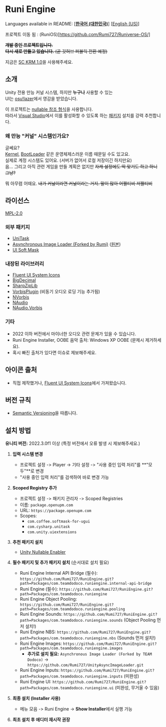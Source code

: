 # Runi Engine

Languages available in README: \[[**한국어 (대한민국)**](README.md)\] \[[English (US)](README-EN.md)\]

프로젝트 이동 됨 : (RuniOS)[https://github.com/Rumi727/Runiverse-OS/]

~~**개발 중인 프로젝트입니다.**~~\
~~**다시 새로 만들고 있습니다.** (곧 깃허브 퍼블릭 전환 예정)~~

지금은 [SC KRM 1.0](https://github.com/Rumi727/SC-KRM-1.0/)을 사용해주세요.

## 소개

[nullable 참조 형식]: https://learn.microsoft.com/ko-kr/dotnet/csharp/language-reference/builtin-types/nullable-reference-types
[Visual Studio]: https://visualstudio.microsoft.com/ko/

Unity 전용 만능 커널 시스템, 하지만 **누구나** 사용할 수 있는\
UI는 [osu!lazer](https://github.com/ppy/osu)에서 영감을 받았습니다.

이 프로젝트는 [nullable 참조 형식]을 사용합니다.\
따라서 [Visual Studio]에서 이를 활성화할 수 있도록 하는 [패키지](https://github.com/Rumi727/Unity-Nullable-Enabler) 설치를 강력 추천합니다.

### 왜 만능 "커널" 시스템인가요?

[Kernel]: Packages/com.teamdodoco.runiengine/Runtime/Kernel.cs
[BootLoader]: Packages/com.teamdodoco.runiengine/Runtime/Booting/BootLoader.cs

글쎄요?\
[Kernel], [BootLoader] 같은 운영체제스러운 이름 때문일 수도 있고요.\
실제로 계정 시스템도 있어요. (서버가 없어서 로컬 저장이긴 하지만요)\
음... 그리고 아직 관련 게임을 만들 계획은 없지만 ~~자캐 설정에도 딱 맞기도 하고 하니 그냥?~~

뭐 아무렴 어때요. ~~내가 커널이라면 커널이라는 거지. 말이 많아 어쩔티비 저쩔티비~~

## 라이선스

[MPL-2.0](https://opensource.org/license/mpl-2-0)

### 외부 패키지
- [UniTask](https://github.com/Cysharp/UniTask)
- [Asynchronous Image Loader (Forked by Rumi)](https://github.com/Rumi727/UnityAsyncImageLoader) ([원본](https://github.com/Looooong/UnityAsyncImageLoader))
- [UI Soft Mask](https://github.com/mob-sakai/SoftMaskForUGUI)

### 내장된 라이브러리
- [Fluent UI System Icons](https://github.com/microsoft/fluentui-system-icons)
- [BigDecimal](https://github.com/AdamWhiteHat/BigDecimal)
- [SharpZipLib](https://github.com/icsharpcode/SharpZipLib)
- [VorbisPlugin](https://github.com/gindemit/unity-wrapper-vorbis) (비동기 오디오 로딩 기능 추가됨)
- [NVorbis](https://github.com/NVorbis/NVorbis)
- [NAudio](https://github.com/naudio/NAudio)
- [NAudio.Vorbis](https://github.com/naudio/Vorbis)

### 기타
- 2022 이하 버전에서 마이너한 오디오 관련 문제가 있을 수 있습니다.
- Runi Engine Installer, OOBE 음악 출처: Windows XP OOBE (문제시 제거하세요).
- 혹시 빠진 출처가 있다면 이슈로 제보해주세요.

## 아이콘 출처
- 직접 제작했거나, [Fluent UI System Icons](https://github.com/microsoft/fluentui-system-icons)에서 가져왔습니다.

## 버전 규칙
- [Semantic Versioning](https://semver.org/)을 따릅니다.

## 설치 방법

**유니티 버전:** 2022.3.0f1 이상 (특정 버전에서 오류 발생 시 제보해주세요.)

1. **입력 시스템 변경**
   - 프로젝트 설정 -> Player -> 기타 설정 -> "사용 중인 입력 처리"를 **"모두"**로 변경
   - "사용 중인 입력 처리"를 검색하여 바로 변경 가능

2. **Scoped Registry 추가**
   - 프로젝트 설정 -> 패키지 관리자 -> Scoped Registries
   - 이름: `package.openupm.com`
   - URL: `https://package.openupm.com`
   - Scopes:
     - `com.coffee.softmask-for-ugui`
     - `com.cysharp.unitask`
     - `com.unity.uiextensions`

3. **추천 패키지 설치**
   - [Unity Nullable Enabler](https://github.com/Rumi727/Unity-Nullable-Enabler)

4. **필수 패키지 및 추가 패키지 설치** (순서대로 설치 필요)
   - Runi Engine Internal API Bridge (필수): `https://github.com/Rumi727/RuniEngine.git?path=Packages/com.teamdodoco.runiengine.internal-api-bridge`
   - Runi Engine (필수): `https://github.com/Rumi727/RuniEngine.git?path=Packages/com.teamdodoco.runiengine`
   - Runi Engine Object Pooling: `https://github.com/Rumi727/RuniEngine.git?path=Packages/com.teamdodoco.runiengine.pooling`
   - Runi Engine Sounds: `https://github.com/Rumi727/RuniEngine.git?path=Packages/com.teamdodoco.runiengine.sounds` (Object Pooling 먼저 설치!)
   - Runi Engine NBS: `https://github.com/Rumi727/RuniEngine.git?path=Packages/com.teamdodoco.runiengine.nbs` (Sounds 먼저 설치!)
   - Runi Engine Images: `https://github.com/Rumi727/RuniEngine.git?path=Packages/com.teamdodoco.runiengine.images`
     - **추가로 설치 필요:** `Asynchronous Image Loader (Forked by TEAM Dodoco)` → `https://github.com/Rumi727/UnityAsyncImageLoader.git`
   - Runi Engine Inputs: `https://github.com/Rumi727/RuniEngine.git?path=Packages/com.teamdodoco.runiengine.inputs` (미완성)
   - Runi Engine UI: `https://github.com/Rumi727/RuniEngine.git?path=Packages/com.teamdodoco.runiengine.ui` (미완성, 무거울 수 있음)

5. **최종 설치 (Installer 사용)**
   - 메뉴 모음 -> Runi Engine -> **Show Installer**에서 실행 가능

6. **최초 설치 후 에디터 재시작 권장**
